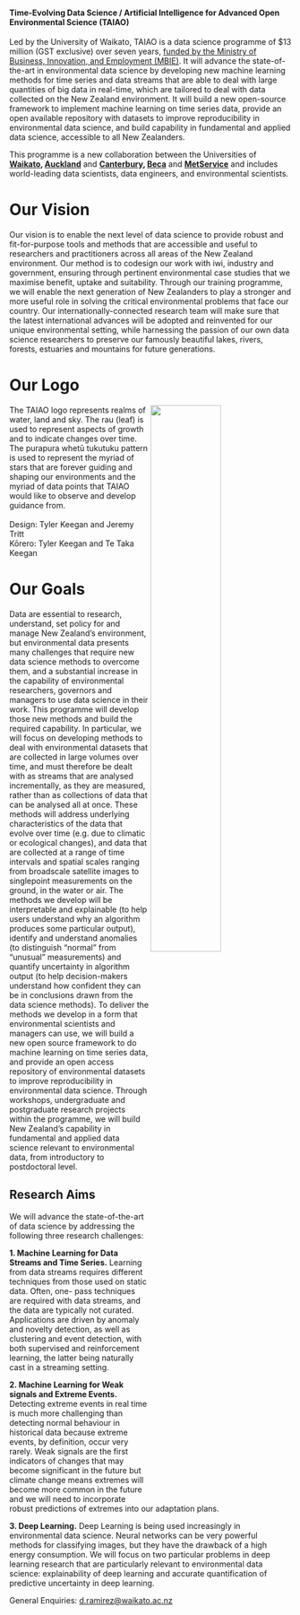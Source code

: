 
#### Time-Evolving Data Science / Artificial Intelligence for Advanced Open Environmental Science (TAIAO)

Led by the University of Waikato, TAIAO is a data science programme of $13 million (GST exclusive) over seven years,  [funded by the Ministry of Business, Innovation, and Employment (MBIE)](https://www.mbie.govt.nz/science-and-technology/science-and-innovation/funding-information-and-opportunities/investment-funds/strategic-science-investment-fund/ssif-funded-programmes/university-of-waikato/). It will advance the state-of-the-art in environmental data science by developing new machine learning methods for time series and data streams that are able to deal with large quantities of big data in real-time, which are tailored to deal with data collected on the New Zealand environment. It will build a new open-source framework to implement machine learning on time series data, provide an open available repository with datasets to improve reproducibility in environmental data science, and build capability in fundamental and applied data science, accessible to all New Zealanders.

This programme is a new collaboration between the Universities of **[Waikato](https://www.waikato.ac.nz/), [Auckland](https://www.auckland.ac.nz/en.html)** and **[Canterbury](https://www.canterbury.ac.nz/), [Beca](https://www.beca.com/)** and **[MetService](https://www.metservice.com/)** and includes world-leading data scientists, data engineers, and environmental scientists. 
# Our Vision
Our vision is to enable the next level of data science to provide robust and fit-for-purpose tools and methods that are accessible and useful to researchers and practitioners across all areas of the New Zealand environment. Our method is to codesign our work with iwi, industry and government, ensuring through pertinent environmental case studies that we maximise benefit, uptake and suitability. Through our training programme, we will enable the next generation of New Zealanders to play a stronger and more useful role in solving the critical environmental problems that face our country. Our internationally-connected research team will make sure that the latest international advances will be adopted and reinvented for our unique environmental setting, while harnessing the passion of our own data science researchers to preserve our famously beautiful lakes, rivers, forests, estuaries and mountains for future generations.

# Our Logo

<!-- src url is altered for a deployed site -->
<img align="right" width="50%" height="50%" src="/taiao-docs/img/6825_TAIAO_logo_1000x320.jpg">

The TAIAO logo represents realms of water, land and sky. The rau (leaf) is used to represent aspects of growth and to indicate changes over time. The purapura whetū tukutuku pattern is used to represent the myriad of stars that are forever guiding and shaping our environments and the myriad of data points that TAIAO would like to observe and develop guidance from.
<br>
<br>
Design: Tyler Keegan and Jeremy Tritt<br>
Kōrero: Tyler Keegan and Te Taka Keegan

# Our Goals
Data are essential to research, understand, set policy for and manage New Zealand’s environment, but environmental data presents many challenges that require new data science methods to overcome them, and a substantial increase in the capability of environmental researchers, governors and managers to use data science in their work. This programme will develop those new methods and build the required capability. In particular, we will focus on developing methods to deal with environmental datasets that are collected in large volumes over time, and must therefore be dealt with as streams that are analysed incrementally, as they are measured, rather than as collections of data that can be analysed all at once. These methods will address underlying characteristics of the data that evolve over time (e.g. due to climatic or ecological changes), and data that are collected at a range of time intervals and spatial scales ranging from broadscale satellite images to singlepoint measurements on the ground, in the water or air. The methods we develop will be interpretable and explainable (to help users understand why an algorithm produces some particular output), identify and understand anomalies (to distinguish “normal” from “unusual” measurements) and quantify uncertainty in algorithm output (to help decision-makers understand how confident they can be in conclusions drawn from the data science methods). To deliver the methods we develop in a form that environmental scientists and managers can use, we will build a new open source framework to do machine learning on time series data, and provide an open access repository of environmental datasets to improve reproducibility in environmental data science. Through workshops, undergraduate and postgraduate research projects within the programme, we will build New Zealand’s capability in fundamental and applied data science relevant to environmental data, from introductory to postdoctoral level.


## Research Aims
We will advance the state-of-the-art of data science by addressing the following three research challenges:

**1. Machine Learning for Data Streams and Time Series.** Learning from data streams requires different techniques from those used on static data. Often, one- pass techniques are required with data streams, and the data are typically not curated. Applications are driven by anomaly and novelty detection, as well as clustering and event detection, with both supervised and reinforcement learning, the latter being naturally cast in a streaming setting.

**2. Machine Learning for Weak signals and Extreme Events.** Detecting extreme events in real time is much more challenging than detecting normal behaviour in historical data because extreme events, by definition, occur very rarely. Weak signals are the first indicators of changes that may become significant in the future but climate change means extremes will become more common in the future and we will need to incorporate robust predictions of extremes into our adaptation plans.

**3. Deep Learning.** Deep Learning is being used increasingly in environmental data science. Neural networks can be very powerful methods for classifying images, but they have the drawback of a high energy consumption. We will focus on two particular problems in deep learning research that are particularly relevant to environmental data science: explainability of deep learning and accurate quantification of predictive uncertainty in deep learning.


General Enquiries: <d.ramirez@waikato.ac.nz>